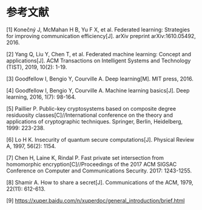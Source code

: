 # 参考文献

[1] Konečný J, McMahan H B, Yu F X, et al. Federated learning: Strategies for improving communication efficiency[J]. arXiv preprint arXiv:1610.05492, 2016.

[2] Yang Q, Liu Y, Chen T, et al. Federated machine learning: Concept and applications[J]. ACM Transactions on Intelligent Systems and Technology (TIST), 2019, 10(2): 1-19.

[3] Goodfellow I, Bengio Y, Courville A. Deep learning[M]. MIT press, 2016.

[4] Goodfellow I, Bengio Y, Courville A. Machine learning basics[J]. Deep learning, 2016, 1(7): 98-164.

[5] Paillier P. Public-key cryptosystems based on composite degree residuosity classes[C]//International conference on the theory and applications of cryptographic techniques. Springer, Berlin, Heidelberg, 1999: 223-238.

[6] Lo H K. Insecurity of quantum secure computations[J]. Physical Review A, 1997, 56(2): 1154.

[7] Chen H, Laine K, Rindal P. Fast private set intersection from homomorphic encryption[C]//Proceedings of the 2017 ACM SIGSAC Conference on Computer and Communications Security. 2017: 1243-1255.

[8] Shamir A. How to share a secret[J]. Communications of the ACM, 1979, 22(11): 612-613.

[9] https://xuper.baidu.com/n/xuperdoc/general_introduction/brief.html

